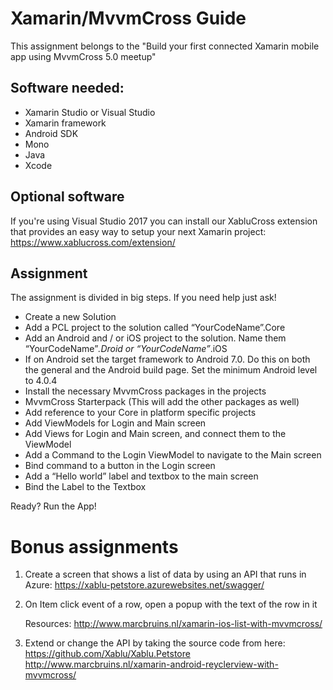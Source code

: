 # Xamarin/MvvmCross Guide
This assignment belongs to the "Build your first connected Xamarin mobile app using MvvmCross 5.0 meetup"

## Software needed:
- Xamarin Studio or Visual Studio
- Xamarin framework
- Android SDK
- Mono
- Java
- Xcode

## Optional software
If you're using Visual Studio 2017 you can install our XabluCross extension that provides an easy way to setup your next Xamarin project: https://www.xablucross.com/extension/

## Assignment 
The assignment is divided in big steps. If you need help just ask!

- Create a new Solution
- Add a PCL project to the solution called “YourCodeName”.Core
- Add an Android and / or iOS project to the solution. Name them “YourCodeName”*.Droid or  “YourCodeName”*.iOS
- If on Android set the target framework to Android 7.0. Do this on both the general and the Android build page. Set the minimum Android level to 4.0.4
- Install the necessary MvvmCross packages in the projects
- MvvmCross Starterpack (This will add the other packages as well)
- Add reference to your Core in platform specific projects
- Add ViewModels for Login and Main screen
- Add Views for Login and Main screen, and connect them to the ViewModel
- Add a Command to the Login ViewModel to navigate to the Main screen
- Bind command to a button in the Login screen
- Add a “Hello world” label and textbox to the main screen
- Bind the Label to the Textbox

Ready?
Run the App!

# Bonus assignments
1. Create a screen that shows a list of data by using an API that runs in Azure: https://xablu-petstore.azurewebsites.net/swagger/

2. On Item click event of a row, open a popup with the text of the row in it

   Resources:
   http://www.marcbruins.nl/xamarin-ios-list-with-mvvmcross/

3. Extend or change the API by taking the source code from here: https://github.com/Xablu/Xablu.Petstore
http://www.marcbruins.nl/xamarin-android-reyclerview-with-mvvmcross/

